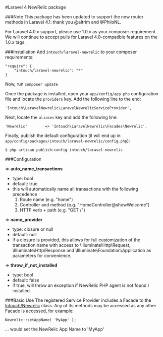 #Laravel 4 NewRelic package

###Note
This package has been updated to support the new router methods in Laravel 4.1: thank you @altrim and @PhiloNL.

For Laravel 4.0.x support, please use 1.0.x as your composer requirement.  We will continue to accept pulls for Laravel 4.0-compatible features on the 1.0.x tags.

###Installation
Add `intouch/laravel-newrelic` to your composer requirements:

    "require": {
        "intouch/laravel-newrelic": "*"
    }

Now, run `composer update`

Once the package is installed, open your `app/config/app.php` configuration file and locate the `providers` key.  Add the following line to the end:

    'Intouch\LaravelNewrelic\LaravelNewrelicServiceProvider',

Next, locate the `aliases` key and add the following line:

    'Newrelic'        => 'Intouch\LaravelNewrelic\Facades\Newrelic',

Finally, publish the default configuration (it will end up in `app/config/packages/intouch/laravel-newrelic/config.php`):

    $ php artisan publish:config intouch/laravel-newrelic

###Configuration

=> **auto_name_transactions**

* type: bool
* default: true
* this will automatically name all transactions with the following precedence
    1. Route name (e.g. "home")
    2. Controller and method (e.g. "HomeController@showWelcome")
    3. HTTP verb + path (e.g. "GET /")

=> **name_provider**

* type: closure or null
* default: null
* if a closure is provided, this allows for full customization of the transaction name with access to \Illuminate\Http\Request, \Illuminate\Http\Response and \Illuminate\Foundation\Application as parameters for convenience.

=> **throw_if_not_installed**

* type: bool
* default: false
* if true, will throw an exception if NewRelic PHP agent is not found / installed

###Basic Use
The registered Service Provider includes a Facade to the [Intouch/Newrelic](http://github.com/In-Touch/newrelic) class.  Any of its methods may be accessed as any other Facade is accessed, for example:

    Newrelic::setAppName( 'MyApp' );

... would set the NewRelic App Name to 'MyApp'
